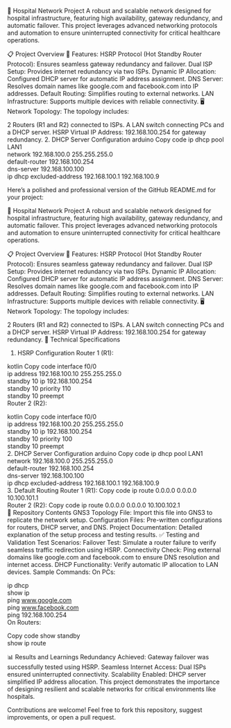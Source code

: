 🏥 Hospital Network Project
A robust and scalable network designed for hospital infrastructure, featuring high availability, gateway redundancy, and automatic failover. This project leverages advanced networking protocols and automation to ensure uninterrupted connectivity for critical healthcare operations.

📋 Project Overview
🌟 Features:
HSRP Protocol (Hot Standby Router Protocol): Ensures seamless gateway redundancy and failover.
Dual ISP Setup: Provides internet redundancy via two ISPs.
Dynamic IP Allocation: Configured DHCP server for automatic IP address assignment.
DNS Server: Resolves domain names like google.com and facebook.com into IP addresses.
Default Routing: Simplifies routing to external networks.
LAN Infrastructure: Supports multiple devices with reliable connectivity.
🖥 Network Topology:
The topology includes:

2 Routers (R1 and R2) connected to ISPs.
A LAN switch connecting PCs and a DHCP server.
HSRP Virtual IP Address: 192.168.100.254 for gateway redundancy.
2. DHCP Server Configuration
arduino
Copy code
ip dhcp pool LAN1  
   network 192.168.100.0 255.255.255.0  
   default-router 192.168.100.254  
   dns-server 192.168.100.100  
ip dhcp excluded-address 192.168.100.1 192.168.100.9  


Here’s a polished and professional version of the GitHub README.md for your project:

🏥 Hospital Network Project
A robust and scalable network designed for hospital infrastructure, featuring high availability, gateway redundancy, and automatic failover. This project leverages advanced networking protocols and automation to ensure uninterrupted connectivity for critical healthcare operations.

📋 Project Overview
🌟 Features:
HSRP Protocol (Hot Standby Router Protocol): Ensures seamless gateway redundancy and failover.
Dual ISP Setup: Provides internet redundancy via two ISPs.
Dynamic IP Allocation: Configured DHCP server for automatic IP address assignment.
DNS Server: Resolves domain names like google.com and facebook.com into IP addresses.
Default Routing: Simplifies routing to external networks.
LAN Infrastructure: Supports multiple devices with reliable connectivity.
🖥 Network Topology:
The topology includes:

2 Routers (R1 and R2) connected to ISPs.
A LAN switch connecting PCs and a DHCP server.
HSRP Virtual IP Address: 192.168.100.254 for gateway redundancy.
🔧 Technical Specifications
1. HSRP Configuration
Router 1 (R1):

kotlin
Copy code
interface f0/0  
ip address 192.168.100.10 255.255.255.0  
standby 10 ip 192.168.100.254  
standby 10 priority 110  
standby 10 preempt  
Router 2 (R2):

kotlin
Copy code
interface f0/0  
ip address 192.168.100.20 255.255.255.0  
standby 10 ip 192.168.100.254  
standby 10 priority 100  
standby 10 preempt  
2. DHCP Server Configuration
arduino
Copy code
ip dhcp pool LAN1  
   network 192.168.100.0 255.255.255.0  
   default-router 192.168.100.254  
   dns-server 192.168.100.100  
ip dhcp excluded-address 192.168.100.1 192.168.100.9  
3. Default Routing
Router 1 (R1):
Copy code
ip route 0.0.0.0 0.0.0.0 10.100.101.1  
Router 2 (R2):
Copy code
ip route 0.0.0.0 0.0.0.0 10.100.102.1  
📂 Repository Contents
GNS3 Topology File: Import this file into GNS3 to replicate the network setup.
Configuration Files: Pre-written configurations for routers, DHCP server, and DNS.
Project Documentation: Detailed explanation of the setup process and testing results.
✅ Testing and Validation
Test Scenarios:
Failover Test: Simulate a router failure to verify seamless traffic redirection using HSRP.
Connectivity Check: Ping external domains like google.com and facebook.com to ensure DNS resolution and internet access.
DHCP Functionality: Verify automatic IP allocation to LAN devices.
Sample Commands:
On PCs:



ip dhcp  
show ip  
ping www.google.com  
ping www.facebook.com  
ping 192.168.100.254  
On Routers:


Copy code
show standby  
show ip route  

📊 Results and Learnings
Redundancy Achieved: Gateway failover was successfully tested using HSRP.
Seamless Internet Access: Dual ISPs ensured uninterrupted connectivity.
Scalability Enabled: DHCP server simplified IP address allocation.
This project demonstrates the importance of designing resilient and scalable networks for critical environments like hospitals.

Contributions are welcome! Feel free to fork this repository, suggest improvements, or open a pull request.


